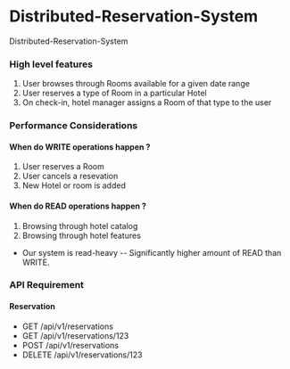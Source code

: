 # Distributed-Reservation-System
Distributed-Reservation-System

### High level features
1. User browses through Rooms available for a given date range
2. User reserves a type of Room in a particular Hotel
3. On check-in, hotel manager assigns a Room of that type to the user

### Performance Considerations
#### When do WRITE operations happen ?
1. User reserves a Room
2. User cancels a resevation
3. New Hotel or room is added
#### When do READ operations happen ?
1. Browsing through hotel catalog
2. Browsing through hotel features
- Our system is read-heavy -- Significantly higher amount of READ than WRITE.

### API Requirement
#### Reservation
- GET /api/v1/reservations
- GET /api/v1/reservations/123
- POST /api/v1/reservations
- DELETE /api/v1/reservations/123
